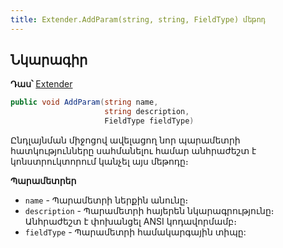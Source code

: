 ```yaml
---
title: Extender.AddParam(string, string, FieldType) մեթոդ
---
```


## Նկարագիր

**Դաս՝** [Extender](../ds_extender.md)

```c#
public void AddParam(string name, 
                     string description, 
                     FieldType fieldType)
```

Ընդլայնման միջոցով ավելացող նոր պարամետրի հատկությունները սահմանելու համար անհրաժեշտ է կոնստրուկտորում կանչել այս մեթոդը։

**Պարամետրեր**

* `name` - Պարամետրի ներքին անունը։
* `description` - Պարամետրի հայերեն նկարագրությունը։ Անհրաժեշտ է փոխանցել ANSI կոդավորմամբ։
* `fieldType` - Պարամետրի համակարգային տիպը:
